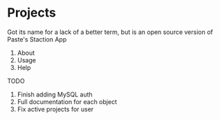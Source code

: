 Projects
====================================
Got its name for a lack of a better term, but is an open source version of Paste's Staction App

1. About
2. Usage
3. Help


TODO

1. Finish adding MySQL auth
2. Full documentation for each object
3. Fix active projects for user
